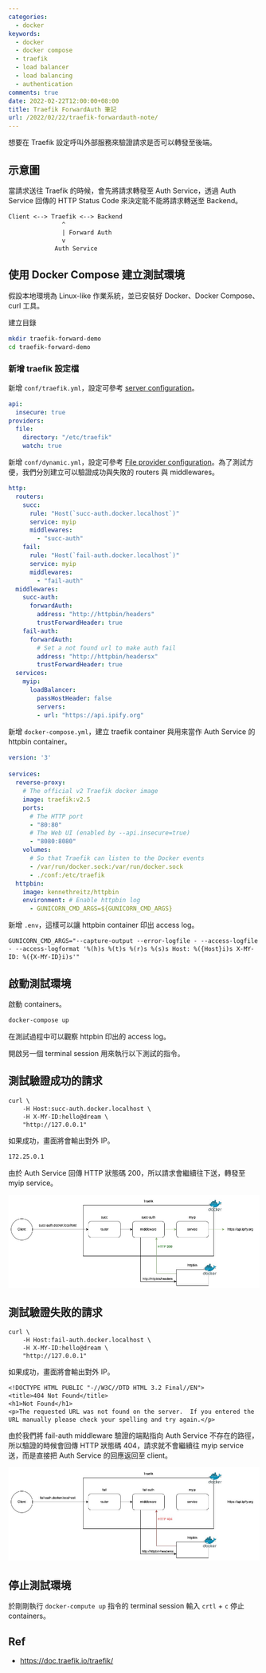 ```yaml
---
categories:
  - docker
keywords:
  - docker
  - docker compose
  - traefik
  - load balancer
  - load balancing
  - authentication
comments: true
date: 2022-02-22T12:00:00+08:00
title: Traefik ForwardAuth 筆記
url: /2022/02/22/traefik-forwardauth-note/
---
```


想要在 Traefik 設定呼叫外部服務來驗證請求是否可以轉發至後端。

## 示意圖

當請求送往 Traefik 的時候，會先將請求轉發至 Auth Service，透過 Auth Service 回傳的 HTTP Status Code 來決定能不能將請求轉送至 Backend。

```
Client <--> Traefik <--> Backend
               ^
               | Forward Auth
               v
             Auth Service
```

## 使用 Docker Compose 建立測試環境

假設本地環境為 Linux-like 作業系統，並已安裝好 Docker、Docker Compose、curl 工具。

建立目錄

```bash
mkdir traefik-forward-demo
cd traefik-forward-demo
```

### 新增 traefik 設定檔

新增 `conf/traefik.yml`，設定可參考 [server configuration](https://doc.traefik.io/traefik/reference/static-configuration/file/)。

```yaml
api:
  insecure: true
providers:
  file:
    directory: "/etc/traefik"
    watch: true
```

新增 `conf/dynamic.yml`，設定可參考 [File provider configuration](https://doc.traefik.io/traefik/providers/file/)。為了測試方便，我們分別建立可以驗證成功與失敗的 routers 與 middlewares。

```yaml
http:
  routers:
    succ:
      rule: "Host(`succ-auth.docker.localhost`)"
      service: myip
      middlewares:
        - "succ-auth"
    fail:
      rule: "Host(`fail-auth.docker.localhost`)"
      service: myip
      middlewares:
        - "fail-auth"
  middlewares:
    succ-auth:
      forwardAuth:
        address: "http://httpbin/headers"
        trustForwardHeader: true
    fail-auth:
      forwardAuth:
        # Set a not found url to make auth fail
        address: "http://httpbin/headersx"
        trustForwardHeader: true
  services:
    myip:
      loadBalancer:
        passHostHeader: false
        servers:
        - url: "https://api.ipify.org"
```

新增 `docker-compose.yml`，建立 traefik container 與用來當作 Auth Service 的 httpbin container。

```yaml
version: '3'

services:
  reverse-proxy:
    # The official v2 Traefik docker image
    image: traefik:v2.5
    ports:
      # The HTTP port
      - "80:80"
      # The Web UI (enabled by --api.insecure=true)
      - "8080:8080"
    volumes:
      # So that Traefik can listen to the Docker events
      - /var/run/docker.sock:/var/run/docker.sock
      - ./conf:/etc/traefik
  httpbin:
    image: kennethreitz/httpbin
    environment: # Enable httpbin log
      - GUNICORN_CMD_ARGS=${GUNICORN_CMD_ARGS}
```

新增 `.env`，這樣可以讓 httpbin container 印出 access log。

```
GUNICORN_CMD_ARGS="--capture-output --error-logfile - --access-logfile - --access-logformat '%(h)s %(t)s %(r)s %(s)s Host: %({Host}i)s X-MY-ID: %({X-MY-ID}i)s'"
```

## 啟動測試環境

啟動 containers。

```bash
docker-compose up
```

在測試過程中可以觀察 httpbin 印出的 access log。

開啟另一個 terminal session 用來執行以下測試的指令。

## 測試驗證成功的請求

```
curl \
    -H Host:succ-auth.docker.localhost \
    -H X-MY-ID:hello@dream \
    "http://127.0.0.1"
```

如果成功，畫面將會輸出對外 IP。

```bash
172.25.0.1
```

由於 Auth Service 回傳 HTTP 狀態碼 200，所以請求會繼續往下送，轉發至 myip service。

![](/images/2022-02-22/traefik-forwardauth-note/001.jpg)

## 測試驗證失敗的請求

```
curl \
    -H Host:fail-auth.docker.localhost \
    -H X-MY-ID:hello@dream \
    "http://127.0.0.1"
```

如果成功，畫面將會輸出對外 IP。

```
<!DOCTYPE HTML PUBLIC "-//W3C//DTD HTML 3.2 Final//EN">
<title>404 Not Found</title>
<h1>Not Found</h1>
<p>The requested URL was not found on the server.  If you entered the URL manually please check your spelling and try again.</p>
```

由於我們將 fail-auth middleware 驗證的端點指向 Auth Service 不存在的路徑，所以驗證的時候會回傳 HTTP 狀態碼 404，請求就不會繼續往 myip service 送，而是直接把 Auth Service 的回應返回至 client。

![](/images/2022-02-22/traefik-forwardauth-note/002.jpg)

## 停止測試環境

於剛剛執行 `docker-compute up` 指令的 terminal session 輸入 `crtl` + `c` 停止 containers。

## Ref

- https://doc.traefik.io/traefik/
